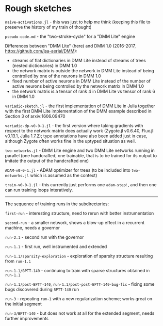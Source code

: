 # Rough sketches

`naive-activations.jl` - this was just to help me think (keeping this file to preserve the history of my train of thought)

`pseudo-code.md` - the "two-stroke-cycle" for a "DMM Lite" engine

Differences between "DMM Lite" (here) and DMM 1.0 (2016-2017, https://github.com/jsa-aerial/DMM):

 * streams of flat dictionaries in DMM Lite instead of streams of trees (nested dictionaries) in DMM 1.0
 * the network matrix is outside the network in DMM Lite instead of being controlled by one of the neurons in DMM 1.0
 * fixed number of active neurons in DMM Lite instead of the number of active neurons being controlled by the network matrix in DMM 1.0
 * the network matrix is a tensor of rank 4 in DMM Lite vs tensor of rank 6 in DMM 1.0

`variadic-sketch.jl` - the first implementation of DMM Lite in Julia together with the first DMM Lite implementation of 
                       the DMM example described in Section 3 of arxiv:1606.09470

`variadic-dp-v0-0-1.jl` - the first version where taking gradients with respect to the network matrix does actually work
                          (Zygote.jl v0.6.40, Flux.jl v0.13.1, Julia 1.7.2);
                          type annotations have also been added just in case, 
                          although Zygote often works fine in the uptyped situation as well.

`two-networks.jl` - DMM Lite engine and two DMM Lite networks running in parallel (one handcrafted, one trainable, that is to be
                    trained for its output to imitate the output of the handcrafted one)

`ADAM-v0-0-1.jl` - ADAM optimizer for trees (to be included into `two-networks.jl` which is assumed as the context)

`train-v0-0-1.jl` - this currently just performs one `adam-step!`, and then one can run training loops interatively.

---

The sequence of training runs in the subdirectories:

`first-run` - interesting structure, need to rerun with better instrumentation

`second-run` - a smaller network, shows a blow-up effect in a recurrent machine, needs a governor

`run-2.1` - second run with the governor

`run-1.1` - first run, well instrumented and extended

`run-1.1/sparsity-exploration` - exploration of sparsity structure resulting from `run-1.1`

`run-1.1/BPTT-140` - continuing to train with sparse structures obtained in `run-1.1`

`run-1.1/post-BPTT-140`, `run-1.1/post-post-BPTT-140-bug-fix` - fixing some bugs discovered during `BPTT-140` run

`run-3` - repeating `run-1` with a new regularization scheme; works great on the initial segment

`run-3/BPTT-140` - but does not work at all for the extended segment, needs further improvements
